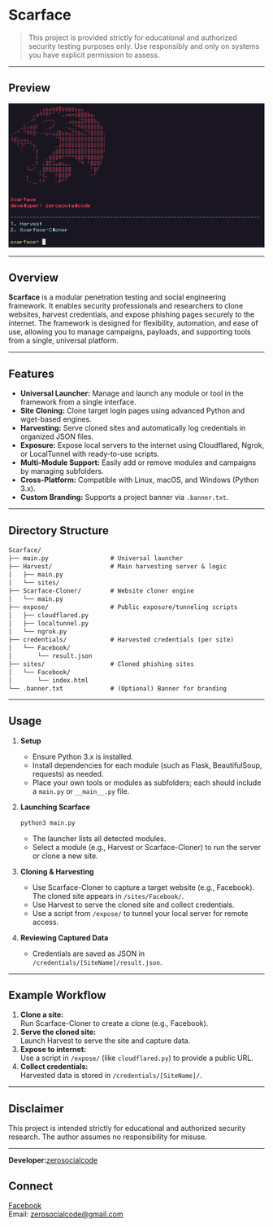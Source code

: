 # Scarface

> This project is provided strictly for educational and authorized security testing purposes only. Use responsibly and only on systems you have explicit permission to assess.

---

## Preview

![Scarface Preview](https://raw.githubusercontent.com/zerosocialcode/Scarface/refs/heads/main/.prvw.png)

---

## Overview

**Scarface** is a modular penetration testing and social engineering framework. It enables security professionals and researchers to clone websites, harvest credentials, and expose phishing pages securely to the internet. The framework is designed for flexibility, automation, and ease of use, allowing you to manage campaigns, payloads, and supporting tools from a single, universal platform.

---

## Features

- **Universal Launcher:** Manage and launch any module or tool in the framework from a single interface.
- **Site Cloning:** Clone target login pages using advanced Python and wget-based engines.
- **Harvesting:** Serve cloned sites and automatically log credentials in organized JSON files.
- **Exposure:** Expose local servers to the internet using Cloudflared, Ngrok, or LocalTunnel with ready-to-use scripts.
- **Multi-Module Support:** Easily add or remove modules and campaigns by managing subfolders.
- **Cross-Platform:** Compatible with Linux, macOS, and Windows (Python 3.x).
- **Custom Branding:** Supports a project banner via `.banner.txt`.

---

## Directory Structure

```
Scarface/
├── main.py                 # Universal launcher
├── Harvest/                # Main harvesting server & logic
│   ├── main.py
│   └── sites/
├── Scarface-Cloner/        # Website cloner engine
│   └── main.py
├── expose/                 # Public exposure/tunneling scripts
│   ├── cloudflared.py
│   ├── localtunnel.py
│   └── ngrok.py
├── credentials/            # Harvested credentials (per site)
│   └── Facebook/
│       └── result.json
├── sites/                  # Cloned phishing sites
│   └── Facebook/
│       └── index.html
└── .banner.txt             # (Optional) Banner for branding
```

---

## Usage

1. **Setup**
    - Ensure Python 3.x is installed.
    - Install dependencies for each module (such as Flask, BeautifulSoup, requests) as needed.
    - Place your own tools or modules as subfolders; each should include a `main.py` or `__main__.py` file.

2. **Launching Scarface**
    ```bash
    python3 main.py
    ```
    - The launcher lists all detected modules.
    - Select a module (e.g., Harvest or Scarface-Cloner) to run the server or clone a new site.

3. **Cloning & Harvesting**
    - Use Scarface-Cloner to capture a target website (e.g., Facebook). The cloned site appears in `/sites/Facebook/`.
    - Use Harvest to serve the cloned site and collect credentials.
    - Use a script from `/expose/` to tunnel your local server for remote access.

4. **Reviewing Captured Data**
    - Credentials are saved as JSON in `/credentials/[SiteName]/result.json`.

---

## Example Workflow

1. **Clone a site:**  
   Run Scarface-Cloner to create a clone (e.g., Facebook).
2. **Serve the cloned site:**  
   Launch Harvest to serve the site and capture data.
3. **Expose to internet:**  
   Use a script in `/expose/` (like `cloudflared.py`) to provide a public URL.
4. **Collect credentials:**  
   Harvested data is stored in `/credentials/[SiteName]/`.

---

## Disclaimer

This project is intended strictly for educational and authorized security research. The author assumes no responsibility for misuse.

---

**Developer:**[zerosocialcode](https://github.com/zerosocialcode)

## Connect
[Facebook](https://facebook.com/zerosocialcode)  
Email: zerosocialcode@gmail.com
